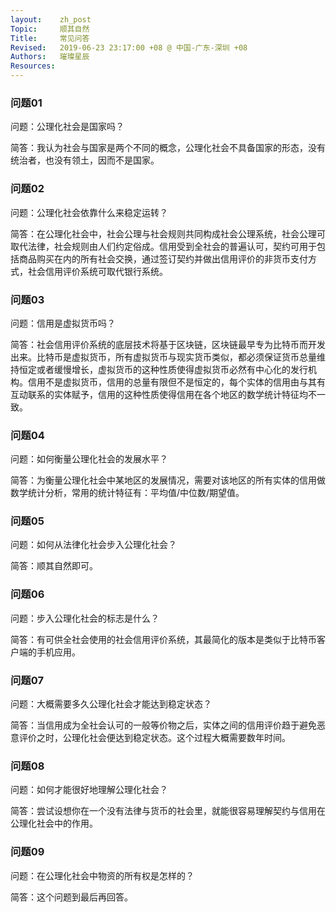 ```yaml
---
layout:    zh_post
Topic:     顺其自然
Title:     常见问答
Revised:   2019-06-23 23:17:00 +08 @ 中国-广东-深圳 +08
Authors:   璀璨星辰
Resources:
---
```


### 问题01

问题：公理化社会是国家吗？

简答：我认为社会与国家是两个不同的概念，公理化社会不具备国家的形态，没有统治者，也没有领土，因而不是国家。

### 问题02

问题：公理化社会依靠什么来稳定运转？

简答：在公理化社会中，社会公理与社会规则共同构成社会公理系统，社会公理可取代法律，社会规则由人们约定俗成。信用受到全社会的普遍认可，契约可用于包括商品购买在内的所有社会交换，通过签订契约并做出信用评价的非货币支付方式，社会信用评价系统可取代银行系统。

### 问题03

问题：信用是虚拟货币吗？

简答：社会信用评价系统的底层技术将基于区块链，区块链最早专为比特币而开发出来。比特币是虚拟货币，所有虚拟货币与现实货币类似，都必须保证货币总量维持恒定或者缓慢增长，虚拟货币的这种性质使得虚拟货币必然有中心化的发行机构。信用不是虚拟货币，信用的总量有限但不是恒定的，每个实体的信用由与其有互动联系的实体赋予，信用的这种性质使得信用在各个地区的数学统计特征均不一致。

### 问题04

问题：如何衡量公理化社会的发展水平？

简答：为衡量公理化社会中某地区的发展情况，需要对该地区的所有实体的信用做数学统计分析，常用的统计特征有：平均值/中位数/期望值。

### 问题05

问题：如何从法律化社会步入公理化社会？

简答：顺其自然即可。

### 问题06

问题：步入公理化社会的标志是什么？

简答：有可供全社会使用的社会信用评价系统，其最简化的版本是类似于比特币客户端的手机应用。

### 问题07

问题：大概需要多久公理化社会才能达到稳定状态？

简答：当信用成为全社会认可的一般等价物之后，实体之间的信用评价趋于避免恶意评价之时，公理化社会便达到稳定状态。这个过程大概需要数年时间。

### 问题08

问题：如何才能很好地理解公理化社会？

简答：尝试设想你在一个没有法律与货币的社会里，就能很容易理解契约与信用在公理化社会中的作用。

### 问题09

问题：在公理化社会中物资的所有权是怎样的？

简答：这个问题到最后再回答。


